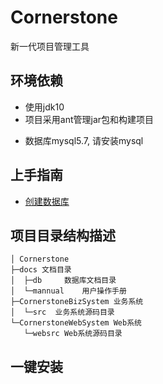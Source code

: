 # Cornerstone
新一代项目管理工具


## 环境依赖

* 使用jdk10
* 项目采用ant管理jar包和构建项目
  
- 数据库mysql5.7, 请安装mysql

## 上手指南

- [创建数据库](docs/db/数据库初始化手册.md)


## 项目目录结构描述
```
│ Cornerstone
├─docs 文档目录
│  ├─db    	数据库文档目录
│  └─mannual    用户操作手册
├─CornerstoneBizSystem 业务系统
│  └─src  业务系统源码目录
└─CornerstoneWebSystem Web系统
   └─websrc Web系统源码目录      
```

## 一键安装

```

```
